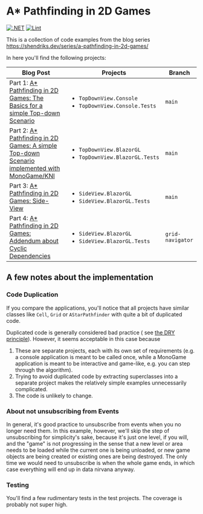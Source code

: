 # A* Pathfinding in 2D Games

[![.NET](https://github.com/shendriks/blog-code-examples/actions/workflows/dotnet.yml/badge.svg)](https://github.com/shendriks/blog-code-examples/actions/workflows/dotnet.yml)
[![Lint](https://github.com/shendriks/blog-code-examples/actions/workflows/super-linter.yml/badge.svg)](https://github.com/shendriks/blog-code-examples/actions/workflows/super-linter.yml)

This is a collection of code examples from the blog series https://shendriks.dev/series/a-pathfinding-in-2d-games/

In here you'll find the following projects:

| Blog Post                                                                                                                                                                                 | Projects                                                                      | Branch           |
|-------------------------------------------------------------------------------------------------------------------------------------------------------------------------------------------|-------------------------------------------------------------------------------|------------------|
| Part 1: [A* Pathfinding in 2D Games: The Basics for a simple Top-down Scenario](https://shendriks.dev/posts/2024-07-13-a-star-pathfinding-in-2d-games-the-basics-for-top-down-scenarios/) | <ul><li>`TopDownView.Console`</li><li>`TopDownView.Console.Tests`</li></ul>   | `main`           |
| Part 2: [A* Pathfinding in 2D Games: A simple Top-down Scenario implemented with MonoGame/KNI](https://shendriks.dev/posts/2024-08-24-a-star-pathfinding-top-down-blazorgl/)              | <ul><li>`TopDownView.BlazorGL`</li><li>`TopDownView.BlazorGL.Tests`</li></ul> | `main`           |
| Part 3: [A* Pathfinding in 2D Games: Side-View](https://shendriks.dev/posts/2024-09-04-a-star-pathfinding-side-view/)                                                                     | <ul><li>`SideView.BlazorGL`</li><li>`SideView.BlazorGL.Tests`</li></ul>       | `main`           |
| Part 4: [A* Pathfinding in 2D Games: Addendum about Cyclic Dependencies](https://shendriks.dev/posts/2024-12-01-a-star-pathfinding-supplemental/)                                         | <ul><li>`SideView.BlazorGL`</li><li>`SideView.BlazorGL.Tests`</li></ul>       | `grid-navigator` |

## A few notes about the implementation

### Code Duplication

If you compare the applications, you'll notice that all projects have
similar classes like `Cell`, `Grid` or `AStarPathfinder` with quite a bit of duplicated code.

Duplicated code is generally considered bad practice (
see [the DRY principle](https://en.wikipedia.org/wiki/Don%27t_repeat_yourself)).
However, it seems acceptable in this case because

1. These are separate projects, each with its own set of requirements (e.g. a console application
   is meant to be called once, while a MonoGame application is meant to be interactive and game-like, e.g. you can step
   through
   the algorithm).
2. Trying to avoid duplicated code by extracting superclasses into a separate project makes the relatively simple
   examples unnecessarily complicated.
3. The code is unlikely to change.

### About not unsubscribing from Events

In general, it's good practice to unsubscribe from events when you no longer need them.
In this example, however, we'll skip the step of unsubscribing for simplicity's sake, because it's just one level, if
you will, and the
"game" is not progressing in the sense that a new level or area needs to be loaded while the current one is being
unloaded, or
new game objects are being created or existing ones are being destroyed. The only time we would need to unsubscribe is
when the
whole game ends, in which case everything will end up in data nirvana anyway.

### Testing

You'll find a few rudimentary tests in the test projects. The coverage is probably not super high. 
